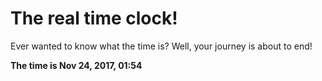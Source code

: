 # The real time clock!

Ever wanted to know what the time is? Well, your journey is about to end!

**The time is Nov 24, 2017, 01:54**